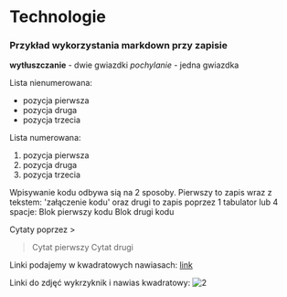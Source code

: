 # Technologie

### Przykład wykorzystania markdown przy zapisie

**wytłuszczanie** - dwie gwiazdki
*pochylanie* - jedna gwiazdka

Lista nienumerowana:
 + pozycja pierwsza
 + pozycja druga
 + pozycja trzecia

Lista numerowana:
 1. pozycja pierwsza
 2. pozycja druga
 3. pozycja trzecia


Wpisywanie kodu odbywa sią na 2 sposoby. Pierwszy to zapis wraz z tekstem: 'załączenie kodu' oraz drugi to zapis poprzez 1 tabulator lub 4 spacje:
	Blok pierwszy kodu
	Blok drugi kodu

Cytaty poprzez >

> Cytat pierwszy
> Cytat drugi

Linki podajemy w kwadratowych nawiasach: [link][1]

[1]: http://lsnarski.github.io/

Linki do zdjęć wykrzyknik i nawias kwadratowy: ![2]

[2]: http://www.sopotgardenresidence.pl/media/k2/items/cache/9267284e7733f4bec00d2e114d3f3ba1_XL.jpg
